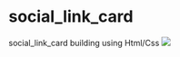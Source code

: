 # social_link_card
social_link_card building using Html/Css
<img src="https://github.com/abdelrahman-mohammed1/social_link_card/assets/75761246/b79e68ba-db59-43c7-9ddb-f6a459e0679a"/>
